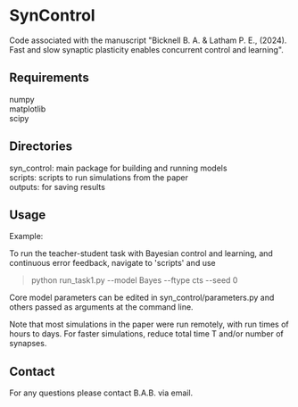 # SynControl

Code associated with the manuscript "Bicknell B. A. & Latham P. E., (2024). Fast 
and slow synaptic plasticity enables concurrent control and learning".

Requirements
-----------------
numpy\
matplotlib\
scipy

Directories
-----------
syn_control: main package for building and running models\
scripts: scripts to run simulations from the paper\
outputs: for saving results

Usage
-----
Example:

To run the teacher-student task with Bayesian control and learning, 
and continuous error feedback, navigate to 'scripts' and use

> python run_task1.py --model Bayes --ftype cts --seed 0

Core model parameters can be edited in syn_control/parameters.py and others 
passed as arguments at the command line.

Note that most simulations in the paper were run remotely, with run times of 
hours to days. For faster simulations, reduce total time T and/or number of 
synapses.

Contact
-------
For any questions please contact B.A.B. via email.